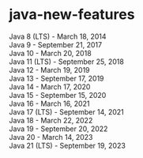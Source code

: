 # java-new-features
Java 8 (LTS) - March 18, 2014 <br>
Java 9 - September 21, 2017 <br> 
Java 10 - March 20, 2018 <br> 
Java 11 (LTS) - September 25, 2018 <br> 
Java 12 - March 19, 2019 <br> 
Java 13 - September 17, 2019 <br> 
Java 14 - March 17, 2020 <br> 
Java 15 - September 15, 2020 <br> 
Java 16 - March 16, 2021 <br> 
Java 17 (LTS) - September 14, 2021 <br> 
Java 18	- March 22, 2022 <br> 
Java 19	- September 20, 2022 <br> 
Java 20	- March 14, 2023 <br> 
Java 21 (LTS) - September 19, 2023 <br> 

